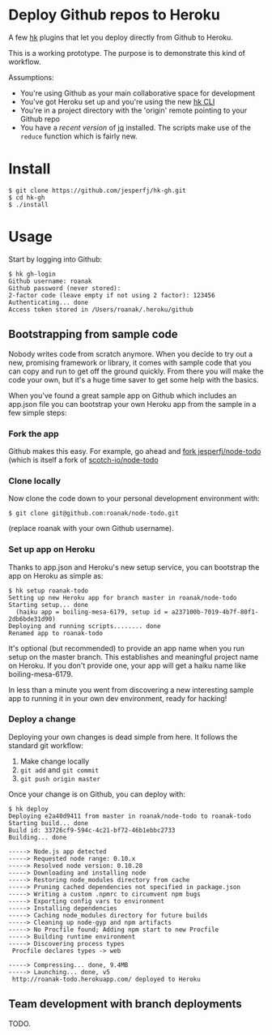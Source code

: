 # Deploy Github repos to Heroku

A few [hk][1] plugins that let you deploy directly from Github to Heroku. 

This is a working prototype. The purpose is to demonstrate this kind of workflow.

Assumptions:

* You're using Github as your main collaborative space for development
* You've got Heroku set up and you're using the new [hk CLI][1]
* You're in a project directory with the 'origin' remote pointing to your Github repo
* You have a _recent version_ of [jq][2] installed. The scripts make use of the `reduce` function which is fairly new.

[1]: https://github.com/heroku/hk
[2]: http://stedolan.github.io/jq/

# Install

    $ git clone https://github.com/jesperfj/hk-gh.git
    $ cd hk-gh
    $ ./install

# Usage

Start by logging into Github:

```
$ hk gh-login
Github username: roanak
Github password (never stored): 
2-factor code (leave empty if not using 2 factor): 123456
Authenticating... done
Access token stored in /Users/roanak/.heroku/github
```

## Bootstrapping from sample code

Nobody writes code from scratch anymore. When you decide to try out a new, promising framework or library, it comes with sample code that you can copy and run to get off the ground quickly. From there you will make the code your own, but it's a huge time saver to get some help with the basics.

When you've found a great sample app on Github which includes an app.json file you can bootstrap your own Heroku app from the sample in a few simple steps:

### Fork the app

Github makes this easy. For example, go ahead and [fork jesperfj/node-todo](https://github.com/jesperfj/node-todo/fork) (which is itself a fork of [scotch-io/node-todo](https://github.com/scotch-io/node-todo)

### Clone locally

Now clone the code down to your personal development environment with:

    $ git clone git@github.com:roanak/node-todo.git

(replace roanak with your own Github username).

### Set up app on Heroku

Thanks to app.json and Heroku's new setup service, you can bootstrap the app on Heroku as simple as:

    $ hk setup roanak-todo
    Setting up new Heroku app for branch master in roanak/node-todo
    Starting setup... done
      (haiku app = boiling-mesa-6179, setup id = a237100b-7019-4b7f-80f1-2db6bde31d90)
    Deploying and running scripts........ done
    Renamed app to roanak-todo

It's optional (but recommended) to provide an app name when you run setup on the master branch. This establishes and meaningful project name on Heroku. If you don't provide one, your app will get a haiku name like boiling-mesa-6179.

In less than a minute you went from discovering a new interesting sample app to running it in your own dev environment, ready for hacking!

### Deploy a change

Deploying your own changes is dead simple from here. It follows the standard git workflow:

1. Make change locally
2. `git add` and `git commit`
3. `git push origin master`

Once your change is on Github, you can deploy with:

    $ hk deploy
    Deploying e2a40d9411 from master in roanak/node-todo to roanak-todo
    Starting build... done
    Build id: 33726cf9-594c-4c21-bf72-46b1ebbc2733
    Building... done

    -----> Node.js app detected
    -----> Requested node range: 0.10.x
    -----> Resolved node version: 0.10.28
    -----> Downloading and installing node
    -----> Restoring node_modules directory from cache
    -----> Pruning cached dependencies not specified in package.json
    -----> Writing a custom .npmrc to circumvent npm bugs
    -----> Exporting config vars to environment
    -----> Installing dependencies
    -----> Caching node_modules directory for future builds
    -----> Cleaning up node-gyp and npm artifacts
    -----> No Procfile found; Adding npm start to new Procfile
    -----> Building runtime environment
    -----> Discovering process types
     Procfile declares types -> web

    -----> Compressing... done, 9.4MB
    -----> Launching... done, v5
     http://roanak-todo.herokuapp.com/ deployed to Heroku

## Team development with branch deployments

TODO.
